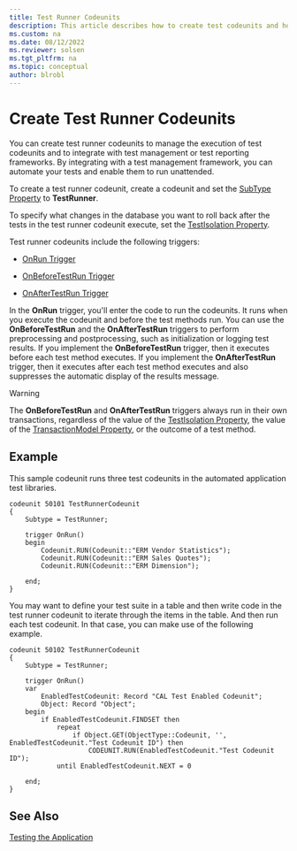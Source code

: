 ```yaml
---
title: Test Runner Codeunits
description: This article describes how to create test codeunits and how to create test runner codeunits. 
ms.custom: na
ms.date: 08/12/2022
ms.reviewer: solsen
ms.tgt_pltfrm: na
ms.topic: conceptual
author: blrobl
---
```


# Create Test Runner Codeunits

You can create test runner codeunits to manage the execution of test codeunits and to integrate with test management or test reporting frameworks. By integrating with a test management framework, you can automate your tests and enable them to run unattended.  

To create a test runner codeunit, create a codeunit and set the [SubType Property](properties/devenv-subtype-codeunit-property.md) to **TestRunner**.

To specify what changes in the database you want to roll back after the tests in the test runner codeunit execute, set the [TestIsolation Property](properties/devenv-testisolation-property.md).

<!--
> [!TIP]
> In the test runners in the automated application test libraries on the Dynamics NAV product media, test isolation is set to Codeunit.
-->

Test runner codeunits include the following triggers:  

- [OnRun Trigger](triggers-auto/codeunit/devenv-onrun-codeunit-trigger.md) 

- [OnBeforeTestRun Trigger](triggers-auto/codeunit/devenv-onbeforetestrun-codeunit-trigger.md)  

- [OnAfterTestRun Trigger](triggers-auto/codeunit/devenv-onaftertestrun-codeunit-trigger.md)  

In the **OnRun** trigger, you'll enter the code to run the codeunits. It runs when you execute the codeunit and before the test methods run. You can use the **OnBeforeTestRun** and the **OnAfterTestRun** triggers to perform preprocessing and postprocessing, such as initialization or logging test results. If you implement the **OnBeforeTestRun** trigger, then it executes before each test method executes. If you implement the **OnAfterTestRun** trigger, then it executes after each test method executes and also suppresses the automatic display of the results message.  

> [!WARNING]  
> The **OnBeforeTestRun** and **OnAfterTestRun** triggers always run in their own transactions, regardless of the value of the [TestIsolation Property](properties/devenv-TestIsolation-Property.md), the value of the [TransactionModel Property](./properties/devenv-properties.md), or the outcome of a test method. 

## Example

This sample codeunit runs three test codeunits in the automated application test libraries.

```AL
codeunit 50101 TestRunnerCodeunit
{
    Subtype = TestRunner;

    trigger OnRun()
    begin
        Codeunit.RUN(Codeunit::"ERM Vendor Statistics");
        Codeunit.RUN(Codeunit::"ERM Sales Quotes");
        Codeunit.RUN(Codeunit::"ERM Dimension");

    end;
}
```

You may want to define your test suite in a table and then write code in the test runner codeunit to iterate through the items in the table. And then run each test codeunit. In that case, you can make use of the following example.

```AL
codeunit 50102 TestRunnerCodeunit
{
    Subtype = TestRunner;

    trigger OnRun()
    var
        EnabledTestCodeunit: Record "CAL Test Enabled Codeunit";
        Object: Record "Object";
    begin
        if EnabledTestCodeunit.FINDSET then
            repeat
                if Object.GET(ObjectType::Codeunit, '', EnabledTestCodeunit."Test Codeunit ID") then
                    CODEUNIT.RUN(EnabledTestCodeunit."Test Codeunit ID");
            until EnabledTestCodeunit.NEXT = 0

    end;
}
```

## See Also
[Testing the Application](devenv-Testing-Application.md)